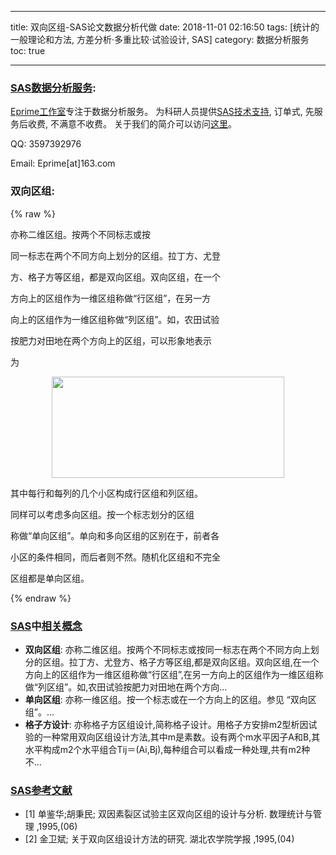 
---
title: 双向区组-SAS论文数据分析代做
date: 2018-11-01 02:16:50
tags: [统计的一般理论和方法, 方差分析·多重比较·试验设计, SAS]
category: 数据分析服务
toc: true

---



<span></span>
<!-- more -->

### [SAS](/tags/SAS/)[数据分析服务](/categories/数据分析服务/):
[Eprime工作室](http://Eprime.cn/)专注于数据分析服务。
为科研人员提供[SAS技术支持](http://Eprime.cn/2018/08/18/Eprime工作室SAS代做服务详情/), 订单式, 先服务后收费, 不满意不收费。
关于我们的简介可以访问[这里](http://Eprime.cn/2018/08/17/关于Eprime工作室/)。

QQ: 3597392976

Email: Eprime[at]163.com



### 双向区组:

{% raw %}
<div class="p1">亦称二维区组。按两个不同标志或按

同一标志在两个不同方向上划分的区组。拉丁方、尤登

方、格子方等区组，都是双向区组。双向区组，在一个

方向上的区组作为一维区组称做“行区组”，在另一方

向上的区组作为一维区组称做“列区组”。如，农田试验

按肥力对田地在两个方向上的区组，可以形象地表示

为<p align="center"><span class="imgdiv" style="text-align:center;"><img onclick="zoomPic(this);" align="absmiddle" width="372" height="162" src="/CRFDPIC/R200806043/R200806043.0220.1%5B0565ae307152%5D.png"></span></p>

其中每行和每列的几个小区构成行区组和列区组。

<p>同样可以考虑多向区组。按一个标志划分的区组

称做“单向区组”。单向和多向区组的区别在于，前者各

小区的条件相同，而后者则不然。随机化区组和不完全

区组都是单向区组。</p></div>
{% endraw %}



### [SAS](/tags/SAS/)中[相关概念](/categories/数据分析服务)

- **双向区组**: 亦称二维区组。按两个不同标志或按同一标志在两个不同方向上划分的区组。拉丁方、尤登方、格子方等区组,都是双向区组。双向区组,在一个方向上的区组作为一维区组称做“行区组”,在另一方向上的区组作为一维区组称做“列区组”。如,农田试验按肥力对田地在两个方向...
- **单向区组**: 亦称一维区组。按一个标志或在一个方向上的区组。参见 “双向区组”。...
- **格子方设计**: 亦称格子方区组设计,简称格子设计。用格子方安排m2型析因试验的一种常用双向区组设计方法,其中m是素数。设有两个m水平因子A和B,其水平构成m2个水平组合Tij＝(Ai,Bj),每种组合可以看成一种处理,共有m2种不...


### [SAS](/tags/SAS/)[参考文献](/categories/数据分析服务/)

- [1]  单鉴华;胡秉民; 双因素裂区试验主区双向区组的设计与分析. 数理统计与管理 ,1995,(06)
- [2]  金卫斌; 关于双向区组设计方法的研究. 湖北农学院学报 ,1995,(04)



